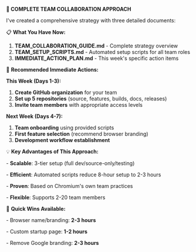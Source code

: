 **🎯 COMPLETE TEAM COLLABORATION APPROACH**



 I've created a comprehensive strategy with three detailed documents:



 📋 **What You Have Now:**



1. **TEAM_COLLABORATION_GUIDE.md** - Complete strategy overview
2. **TEAM_SETUP_SCRIPTS.md** - Automated setup scripts for all team roles
3. **IMMEDIATE_ACTION_PLAN.md** - This week's specific action items



 🚀 **Recommended Immediate Actions:**



 **This Week (Days 1-3):**

1. **Create GitHub organization** for your team
2. **Set up 5 repositories** (source, features, builds, docs, releases)
3. **Invite team members** with appropriate access levels



 **Next Week (Days 4-7):**

1. **Team onboarding** using provided scripts
2. **First feature selection** (recommend browser branding)
3. **Development workflow establishment**



 💡 **Key Advantages of This Approach:**



 \- **Scalable**: 3-tier setup (full dev/source-only/testing)

 \- **Efficient**: Automated scripts reduce 8-hour setup to 2-3 hours

 \- **Proven**: Based on Chromium's own team practices

 \- **Flexible**: Supports 2-20 team members



 🎯 **Quick Wins Available:**



 \- Browser name/branding: **2-3 hours**

 \- Custom startup page: **1-2 hours**

 \- Remove Google branding: **2-3 hours**